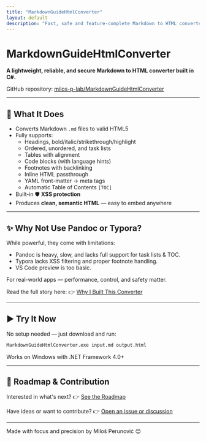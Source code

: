 ```yaml
---
title: "MarkdownGuideHtmlConverter"
layout: default
description: "Fast, safe and feature-complete Markdown to HTML converter written in C#."
---
```


# MarkdownGuideHtmlConverter

**A lightweight, reliable, and secure Markdown to HTML converter built in C#.**

GitHub repository: [milos-p-lab/MarkdownGuideHtmlConverter](https://github.com/milos-p-lab/MarkdownGuideHtmlConverter)

---

## 🔧 What It Does

- Converts Markdown `.md` files to valid HTML5
- Fully supports:
  - Headings, bold/italic/strikethrough/highlight
  - Ordered, unordered, and task lists
  - Tables with alignment
  - Code blocks (with language hints)
  - Footnotes with backlinking
  - Inline HTML passthrough
  - YAML front-matter → meta tags
  - Automatic Table of Contents `[TOC]`
- Built-in 🛡️ **XSS protection**
- Produces **clean, semantic HTML** — easy to embed anywhere

---

## ✨ Why Not Use Pandoc or Typora?

While powerful, they come with limitations:

- Pandoc is heavy, slow, and lacks full support for task lists & TOC.
- Typora lacks XSS filtering and proper footnote handling.
- VS Code preview is too basic.

For real-world apps — performance, control, and safety matter.

Read the full story here: 👉 [Why I Built This Converter](blog.md)

---

## ▶️ Try It Now

No setup needed — just download and run:

```bash
MarkdownGuideHtmlConverter.exe input.md output.html
```

Works on Windows with .NET Framework 4.0+

---

## 📌 Roadmap & Contribution

Interested in what's next? 👉 [See the Roadmap](../MarkdownGuideHtmlConverter/ROADMAP.md)

Have ideas or want to contribute? 👉 [Open an issue or discussion](https://github.com/milos-p-lab/MarkdownGuideHtmlConverter/discussions)

---

Made with focus and precision by Miloš Perunović 😊
